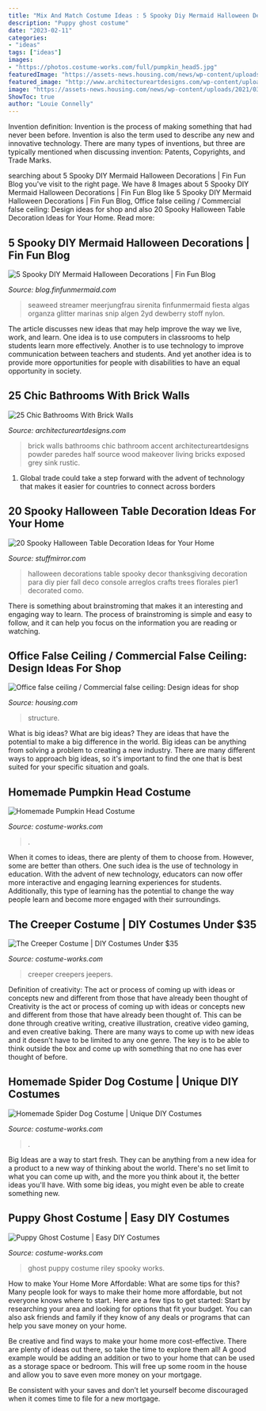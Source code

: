 ```yaml
---
title: "Mix And Match Costume Ideas : 5 Spooky Diy Mermaid Halloween Decorations"
description: "Puppy ghost costume"
date: "2023-02-11"
categories:
- "ideas"
tags: ["ideas"]
images:
- "https://photos.costume-works.com/full/pumpkin_head5.jpg"
featuredImage: "https://assets-news.housing.com/news/wp-content/uploads/2021/03/24173929/Elegant-office-false-ceiling-design-ideas-image-07.jpg"
featured_image: "http://www.architectureartdesigns.com/wp-content/uploads/2014/01/749-630x945.jpg"
image: "https://assets-news.housing.com/news/wp-content/uploads/2021/03/24173929/Elegant-office-false-ceiling-design-ideas-image-07.jpg"
ShowToc: true
author: "Louie Connelly"
---
```



Invention definition:
Invention is the process of making something that had never been before. Invention is also the term used to describe any new and innovative technology. There are many types of inventions, but three are typically mentioned when discussing invention: Patents, Copyrights, and Trade Marks.

	

		
searching about 5 Spooky DIY Mermaid Halloween Decorations | Fin Fun Blog you've visit to the right page. We have 8 Images about 5 Spooky DIY Mermaid Halloween Decorations | Fin Fun Blog like 5 Spooky DIY Mermaid Halloween Decorations | Fin Fun Blog, Office false ceiling / Commercial false ceiling: Design ideas for shop and also 20 Spooky Halloween Table Decoration Ideas for Your Home. Read more:
		
    
## 5 Spooky DIY Mermaid Halloween Decorations | Fin Fun Blog

<img loading=lazy src="https://blog.finfunmermaid.com/wp-content/uploads/2020/08/seaweed-3-1.jpg" onerror="this.onerror=null;this.src='https://tse4.mm.bing.net/th?id=OIP.yc5BI6aXtwECjqiaJzakEQAAAA&amp;pid=15.1';" alt="5 Spooky DIY Mermaid Halloween Decorations | Fin Fun Blog">

_Source: blog.finfunmermaid.com_

>seaweed streamer meerjungfrau sirenita finfunmermaid fiesta algas organza glitter marinas snip algen 2yd dewberry stoff nylon. 

	

The article discusses new ideas that may help improve the way we live, work, and learn. One idea is to use computers in classrooms to help students learn more effectively. Another is to use technology to improve communication between teachers and students. And yet another idea is to provide more opportunities for people with disabilities to have an equal opportunity in society.

    
## 25 Chic Bathrooms With Brick Walls

<img loading=lazy src="http://www.architectureartdesigns.com/wp-content/uploads/2014/01/749-630x945.jpg" onerror="this.onerror=null;this.src='https://tse4.mm.bing.net/th?id=OIP.WDxdlZyoCyG_AtxLtqR2MQHaLH&amp;pid=15.1';" alt="25 Chic Bathrooms With Brick Walls">

_Source: architectureartdesigns.com_

>brick walls bathrooms chic bathroom accent architectureartdesigns powder paredes half source wood makeover living bricks exposed grey sink rustic. 

	

1. Global trade could take a step forward with the advent of technology that makes it easier for countries to connect across borders 

    
## 20 Spooky Halloween Table Decoration Ideas For Your Home

<img loading=lazy src="https://www.stuffmirror.com/wp-content/uploads/2018/10/Spooky-Halloween-Table-Decorations24.jpg" onerror="this.onerror=null;this.src='https://tse3.mm.bing.net/th?id=OIP.pZXbpzaX277vWfVBr0beVwHaLF&amp;pid=15.1';" alt="20 Spooky Halloween Table Decoration Ideas for Your Home">

_Source: stuffmirror.com_

>halloween decorations table spooky decor thanksgiving decoration para diy pier fall deco console arreglos crafts trees florales pier1 decorated como. 

	

There is something about brainstroming that makes it an interesting and engaging way to learn. The process of brainstroming is simple and easy to follow, and it can help you focus on the information you are reading or watching.

    
## Office False Ceiling / Commercial False Ceiling: Design Ideas For Shop

<img loading=lazy src="https://assets-news.housing.com/news/wp-content/uploads/2021/03/24173929/Elegant-office-false-ceiling-design-ideas-image-07.jpg" onerror="this.onerror=null;this.src='https://tse2.mm.bing.net/th?id=OIP.EgNJzeZD4LtDkZ3L5TYjEgHaLJ&amp;pid=15.1';" alt="Office false ceiling / Commercial false ceiling: Design ideas for shop">

_Source: housing.com_

>structure. 

	

What is big ideas?
What are big ideas? They are ideas that have the potential to make a big difference in the world. Big ideas can be anything from solving a problem to creating a new industry. There are many different ways to approach big ideas, so it's important to find the one that is best suited for your specific situation and goals.

    
## Homemade Pumpkin Head Costume

<img loading=lazy src="https://photos.costume-works.com/full/pumpkin_head5.jpg" onerror="this.onerror=null;this.src='https://tse3.mm.bing.net/th?id=OIP.jPX9EY9cTmGBRaLYBhJsrgHaLH&amp;pid=15.1';" alt="Homemade Pumpkin Head Costume">

_Source: costume-works.com_

>. 

	

When it comes to ideas, there are plenty of them to choose from. However, some are better than others. One such idea is the use of technology in education. With the advent of new technology, educators can now offer more interactive and engaging learning experiences for students. Additionally, this type of learning has the potential to change the way people learn and become more engaged with their surroundings.

    
## The Creeper Costume | DIY Costumes Under $35

<img loading=lazy src="https://photos.costume-works.com/full/the_creeper1.jpg" onerror="this.onerror=null;this.src='https://tse2.mm.bing.net/th?id=OIP.lZqkVsw-b7sDvFPXtn52PgHaOK&amp;pid=15.1';" alt="The Creeper Costume | DIY Costumes Under $35">

_Source: costume-works.com_

>creeper creepers jeepers. 

	

Definition of creativity: The act or process of coming up with ideas or concepts new and different from those that have already been thought of
Creativity is the act or process of coming up with ideas or concepts new and different from those that have already been thought of. This can be done through creative writing, creative illustration, creative video gaming, and even creative baking. There are many ways to come up with new ideas and it doesn’t have to be limited to any one genre. The key is to be able to think outside the box and come up with something that no one has ever thought of before.

    
## Homemade Spider Dog Costume | Unique DIY Costumes

<img loading=lazy src="https://photos.costume-works.com/full/spider_dog4.jpg" onerror="this.onerror=null;this.src='https://tse2.mm.bing.net/th?id=OIP.w1QiZN4ynsMi7zC5x67ShADhEU&amp;pid=15.1';" alt="Homemade Spider Dog Costume | Unique DIY Costumes">

_Source: costume-works.com_

>. 

	

Big Ideas are a way to start fresh. They can be anything from a new idea for a product to a new way of thinking about the world. There's no set limit to what you can come up with, and the more you think about it, the better ideas you'll have. With some big ideas, you might even be able to create something new.

    
## Puppy Ghost Costume | Easy DIY Costumes

<img loading=lazy src="https://photos.costume-works.com/full/puppy_ghost.jpg" onerror="this.onerror=null;this.src='https://tse4.mm.bing.net/th?id=OIP.AsAhweA9s3yqhEHCxlftdAHaMJ&amp;pid=15.1';" alt="Puppy Ghost Costume | Easy DIY Costumes">

_Source: costume-works.com_

>ghost puppy costume riley spooky works. 

	

How to make Your Home More Affordable: What are some tips for this?
Many people look for ways to make their home more affordable, but not everyone knows where to start. Here are a few tips to get started:
Start by researching your area and looking for options that fit your budget. You can also ask friends and family if they know of any deals or programs that can help you save money on your home.

Be creative and find ways to make your home more cost-effective. There are plenty of ideas out there, so take the time to explore them all! A good example would be adding an addition or two to your home that can be used as a storage space or bedroom. This will free up some room in the house and allow you to save even more money on your mortgage.

Be consistent with your saves and don’t let yourself become discouraged when it comes time to file for a new mortgage.

